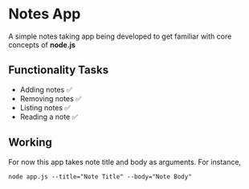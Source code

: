 # Notes App
A simple notes taking app being developed to get familiar with core concepts of __node.js__

## Functionality Tasks
- Adding notes ✅
- Removing notes ✅
- Listing notes ✅
- Reading a note ✅

## Working
For now this app takes note title and body as arguments. For instance,
```
node app.js --title="Note Title" --body="Note Body"
```